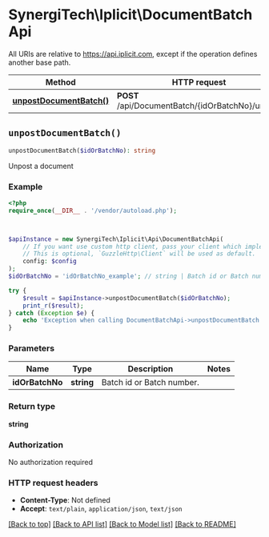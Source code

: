 # SynergiTech\Iplicit\DocumentBatchApi

All URIs are relative to https://api.iplicit.com, except if the operation defines another base path.

| Method | HTTP request | Description |
| ------------- | ------------- | ------------- |
| [**unpostDocumentBatch()**](DocumentBatchApi.md#unpostDocumentBatch) | **POST** /api/DocumentBatch/{idOrBatchNo}/unpost | Unpost a document |


## `unpostDocumentBatch()`

```php
unpostDocumentBatch($idOrBatchNo): string
```

Unpost a document

### Example

```php
<?php
require_once(__DIR__ . '/vendor/autoload.php');



$apiInstance = new SynergiTech\Iplicit\Api\DocumentBatchApi(
    // If you want use custom http client, pass your client which implements `GuzzleHttp\ClientInterface`.
    // This is optional, `GuzzleHttp\Client` will be used as default.
    config: $config
);
$idOrBatchNo = 'idOrBatchNo_example'; // string | Batch id or Batch number.

try {
    $result = $apiInstance->unpostDocumentBatch($idOrBatchNo);
    print_r($result);
} catch (Exception $e) {
    echo 'Exception when calling DocumentBatchApi->unpostDocumentBatch: ', $e->getMessage(), PHP_EOL;
}
```

### Parameters

| Name | Type | Description  | Notes |
| ------------- | ------------- | ------------- | ------------- |
| **idOrBatchNo** | **string**| Batch id or Batch number. | |

### Return type

**string**

### Authorization

No authorization required

### HTTP request headers

- **Content-Type**: Not defined
- **Accept**: `text/plain`, `application/json`, `text/json`

[[Back to top]](#) [[Back to API list]](../../README.md#endpoints)
[[Back to Model list]](../../README.md#models)
[[Back to README]](../../README.md)
